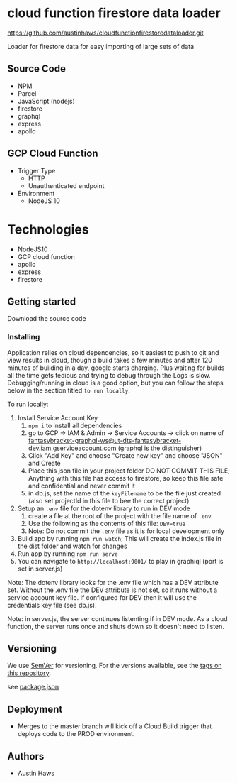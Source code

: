 # cloud function firestore data loader
https://github.com/austinhaws/cloudfunctionfirestoredataloader.git

Loader for firestore data for easy importing of large sets of data

## Source Code
- NPM
- Parcel
- JavaScript (nodejs)
- firestore
- graphql
- express
- apollo

## GCP Cloud Function
- Trigger Type
    - HTTP
    - Unauthenticated endpoint
- Environment
    - NodeJS 10

# Technologies
- NodeJS10
- GCP cloud function
- apollo
- express
- firestore

## Getting started
Download the source code

### Installing
Application relies on cloud dependencies, so it easiest to push to git and view results in cloud, though a build takes a few minutes and after 120 minutes of building in a day, google starts charging. Plus waiting for builds all the time gets tedious and trying to debug through the Logs is slow. Debugging/running in cloud is a good option, but you can follow the steps below in the section titled `to run locally`.

To run locally:
1. Install Service Account Key
    1. `npm i` to install all dependencies
    1. go to GCP -> IAM & Admin -> Service Accounts -> click on name of fantasybracket-graphql-ws@ut-dts-fantasybracket-dev.iam.gserviceaccount.com  (graphql is the distinguisher)
    1. Click "Add Key" and choose "Create new key" and choose "JSON" and Create
    1. Place this json file in your project folder DO NOT COMMIT THIS FILE; Anything with this file has access to firestore, so keep this file safe and confidential and never commit it
    1. in db.js, set the name of the `keyFilename` to be the file just created (also set projectId in this file to bee the correct project)
1. Setup an `.env` file for the dotenv library to run in DEV mode
    1. create a file at the root of the project with the file name of `.env`
    1. Use the following as the contents of this file: `DEV=true`
    1. Note: Do not commit the `.env` file as it is for local development only
1. Build app by running `npm run watch`; This will create the index.js file in the dist folder and watch for changes
1. Run app by running `npm run serve`
1. You can navigate to `http://localhost:9001/` to play in graphiql (port is set in server.js)

Note: The dotenv library looks for the .env file which has a DEV attribute set. Without the .env file the DEV attribute is not set, so it runs without a service account key file. If configured for DEV then it will use the credentials key file (see db.js).

Note: in server.js, the server continues listenting if in DEV mode. As a cloud function, the server runs once and shuts down so it doesn't need to listen.

## Versioning
We use [SemVer](http://semver.org/) for versioning.
For the versions available, see the [tags on this repository](https://git.dts.utah.gov/sixthfloor-east/goed-covid-masks/covid-masks-ws/-/tags).

see [package.json](https://git.dts.utah.gov/sixthfloor-east/goed-covid-masks/covid-masks-ws/-/blob/dev/package.json)

## Deployment
- Merges to the master branch will kick off a Cloud Build trigger that deploys code to the PROD environment.

## Authors
* Austin Haws

